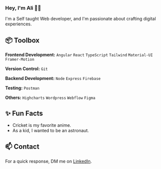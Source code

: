 ### Hey, I'm Ali 👋🏽  

I'm a Self taught Web developer, and I'm passionate about crafting digital experiences. 

 
## 📦 Toolbox

**Frontend Development:** `Angular` `React` `TypeScript` `Tailwind` `Material-UI` `Framer-Motion`
 
**Version Control:** `Git` 

**Backend Development:** `Node` `Express` `Firebase` 

**Testing:**  `Postman` 

**Others:** `Highcharts` `Wordpress` `Webflow` `Figma`
 
## ✨ Fun Facts 

- Cricket is my favorite anime.
- As a kid, I wanted to be an astronaut.

## 📫 Contact

 For a quick response, DM me on [LinkedIn](https://www.linkedin.com/in/alijavedofficial/). 

